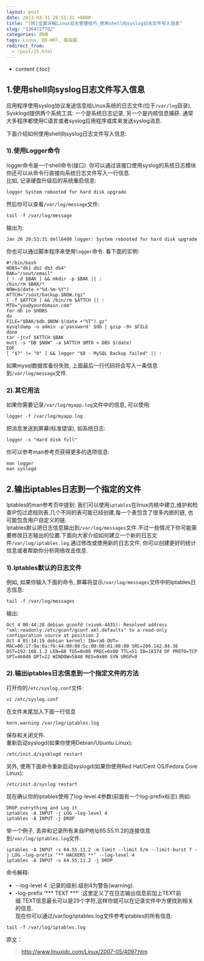 ```yaml
---
layout: post
date: 2013-03-31 20:51:31 +0800
title: "[转]全面详解Linux日志管理技巧_使用shell向syslog日志文件写入信息"
slug: "1364727702"
categories: 网络
tags: Linux, DD-WRT, 路由器
redirect_from:
  - /post/25.html
---
```

* content
{:toc}

## 1.使用shell向syslog日志文件写入信息

应用程序使用syslog协议发送信息给Linux系统的日志文件(位于`/var/log`目录). Sysklogd提供两个系统工具: 一个是系统日志记录, 另一个是内核信息捕获. 通常大多程序都使用C语言或者syslog应用程序或库来发送syslog消息.
<!--more-->
下面介绍如何使用shell向syslog日志文件写入信息:

### 1).使用Logger命令

logger命令是一个shell命令(接口). 你可以通过该接口使用syslog的系统日志模块 你还可以从命令行直接向系统日志文件写入一行信息.  
比如, 记录硬盘升级后的系统重启信息:  
```Shell
logger System rebooted for hard disk upgrade
```
然后你可以查看`/var/log/message`文件:  
```Shell
tail -f /var/log/message
```
输出为:  
```Shell
Jan 26 20:53:31 dell6400 logger: System rebooted for hard disk upgrade
```
你也可以通过脚本程序来使用`logger`命令. 看下面的实例:  
```Shell
#!/bin/bash
HDBS="db1 db2 db3 db4"
BAK="/sout/email"
[ ! -d $BAK ] && mkdir -p $BAK || :
/bin/rm $BAK/*
NOW=$(date +"%d-%m-%Y")
ATTCH="/sout/backup.$NOW.tgz"
[ -f $ATTCH ] && /bin/rm $ATTCH || :
MTO="you@yourdomain.com"
for db in $HDBS
do
FILE="$BAK/$db.$NOW-$(date +"%T").gz"
mysqldump -u admin -p'password' $db | gzip -9> $FILE
done
tar -jcvf $ATTCH $BAK
mutt -s "DB $NOW" -a $ATTCH $MTO < DBS $(date)
EOF
[ "$?" != "0" ] && logger "$0 - MySQL Backup failed" || :
```
如果mysql数据库备份失败, 上面最后一行代码将会写入一条信息到`/var/log/message`文件.

### 2).其它用法

如果你需要记录`/var/log/myapp.log`文件中的信息, 可以使用:  
```Shell
logger -f /var/log/myapp.log
```
把消息发送到屏幕(标准错误), 如系统日志:  
```Shell
logger -s "Hard disk full"
```
你可以参考man参考页获得更多的选项信息:  
```Shell
man logger
man syslogd
```

## 2.输出iptables日志到一个指定的文件

Iptables的man参考页中提到: 我们可以使用`iptables`在linux内核中建立,维护和检查IP包过滤规则表.几个不同的表可能已经创建,每一个表包含了很多内嵌的链, 也可能包含用户自定义的链.  
Iptables默认把日志信息输出到`/var/log/messages`文件.不过一些情况下你可能需要修改日志输出的位置.下面向大家介绍如何建立一个新的日志文件`/var/log/iptables.log`.通过修改或使用新的日志文件, 你可以创建更好的统计信息或者帮助你分析网络攻击信息.  

### 1).Iptables默认的日志文件

例如, 如果你输入下面的命令, 屏幕将显示`/var/log/messages`文件中的iptables日志信息:  
```Shell
tail -f /var/log/messages
```
输出:  
```Shell
Oct 4 00:44:28 debian gconfd (vivek-4435): Resolved address "xml:readonly:/etc/gconf/gconf.xml.defaults" to a read-only configuration source at position 2
Oct 4 01:14:19 debian kernel: IN=ra0 OUT= MAC=00:17:9a:0a:f6:44:00:08:5c:00:00:01:08:00 SRC=200.142.84.36 DST=192.168.1.2 LEN=60 TOS=0x00 PREC=0x00 TTL=51 ID=18374 DF PROTO=TCP SPT=46040 DPT=22 WINDOW=5840 RES=0x00 SYN URGP=0
```

### 2).输出iptables日志信息到一个指定文件的方法

打开你的`/etc/syslog.conf`文件:  
```Shell
vi /etc/syslog.conf
```
在文件末尾加入下面一行信息  
```Shell
kern.warning /var/log/iptables.log
```
保存和关闭文件.  
重新启动syslogd(如果你使用Debian/Ubuntu Linux):  
```Shell
/etc/init.d/sysklogd restart
```
另外, 使用下面命令重新启动syslogd(如果你使用Red Hat/Cent OS/Fedora Core Linux):  
```Shell
/etc/init.d/syslog restart
```
现在确认你的iptables使用了log-level 4参数(前面有一个log-prefix标志).例如:  
```Shell
DROP everything and Log it
iptables -A INPUT -j LOG –log-level 4
iptables -A INPUT -j DROP
```
举一个例子, 丢弃和记录所有来自IP地址65.55.11.2的连接信息到`/var/log/iptables.log`文件.  
```Shell
iptables -A INPUT -s 64.55.11.2 -m limit --limit 5/m --limit-burst 7 -j LOG –log-prefix ‘** HACKERS **’ --log-level 4
iptables -A INPUT -s 64.55.11.2 -j DROP
```
命令解释:  
* --log-level 4 :记录的级别.级别4为警告(warning).  
* -log-prefix ‘*** TEXT ***’ :这里定义了在日志输出信息前加上TEXT前缀.TEXT信息最长可以是29个字符,这样你就可以在记录文件中方便找到相关的信息.  
现在你可以通过/var/log/iptables.log文件参考iptables的所有信息:  
```Shell
tail -f /var/log/iptables.log
```

原文：
>http://www.linuxidc.com/Linux/2007-05/4097.htm
